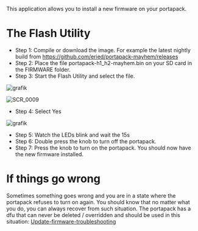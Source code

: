 This application allows you to install a new firmware on your portapack.

# The Flash Utility

* Step 1: Compile or download the image. For example the latest nightly build from https://github.com/eried/portapack-mayhem/releases
* Step 2: Place the file portapack-h1_h2-mayhem.bin on your SD card in the FIRMWARE folder.
* Step 3: Start the Flash Utility and select the file.

![grafik](https://user-images.githubusercontent.com/13151053/228267608-cf281412-151d-4405-95d9-300c266e26c9.png)

![SCR_0009](https://user-images.githubusercontent.com/13151053/228262638-db3c7d7e-e4ba-400f-8037-10969fc1b382.PNG)

* Step 4: Select Yes

![grafik](https://user-images.githubusercontent.com/13151053/228263095-8e968306-fb11-4312-8a63-802bdc84ed54.png)

* Step 5: Watch the LEDs blink and wait the 15s
* Step 6: Double press the knob to turn off the portapack.
* Step 7: Press the knob to turn on the portapack. You should now have the new firmware installed.

# If things go wrong
Sometimes something goes wrong and you are in a state where the portapack refuses to turn on again. You should know that no matter what you do, you can always recover from such situation. The portapack has a dfu that can never be deleted / overridden and should be used in this situation: [Update-firmware-troubleshooting](Update-firmware-troubleshooting)